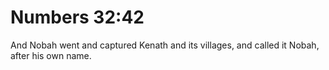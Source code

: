 # Numbers 32:42

And Nobah went and captured Kenath and its villages, and called it Nobah, after his own name.

